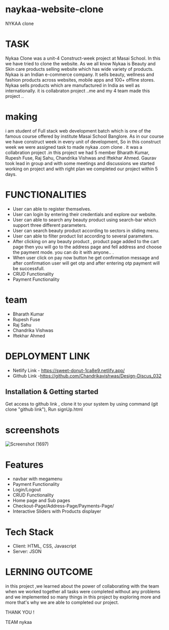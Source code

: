 # naykaa-website-clone

NYKAA clone

# TASK

Nykaa Clone was a unit-4 Construct-week project at Masai School. In this we have tried to clone the website.
As we all know Nykaa is Beauty and Skin care products selling website which has wide variety of products.
Nykaa is an Indian e-commerce company.
It sells beauty, wellness and fashion products across websites, mobile apps and 100+ offline stores.
Nykaa sells products which are manufactured in India as well as internationally.
it is collabraton project ..me and my 4 team made this project ..

# making

i am student of Full stack web development batch which is one of the famous course offered by institute Masai School Banglore. As in our course we have construct week in every unit of development, So in this construct week we were assigned task to made nykaa .com clone . it was a collabration project .in this project we had 5 member Bharath Kumar, Rupesh Fuse, Raj Sahu, Chandrika Vishwas and Iftekhar Ahmed. Gaurav took lead in group and with some meetings and discussions we started working on project and with right plan we completed our project within 5 days.

# FUNCTIONALITIES

- User can able to register themselves.
- User can login by entering their credentials and explore our website.
- User can able to search any beauty product using search-bar which support three different parameters.
- User can search beauty product according to sectors in sliding menu.
- User can able to filter product list according to several parameters.
- After clicking on any beauty product , product page added to the cart page then you will go to the address page and fell address and choose the payment mode. you can do it with anyone.. .
- When user click on pay now button he get confirmation message and after confirmation user will get otp and after entering otp payment will be successfull.
- CRUD Functionality
- Payment Functionality

# team

- Bharath Kumar
- Rupesh Fuse
- Raj Sahu
- Chandrika Vishwas
- Iftekhar Ahmed

# DEPLOYMENT LINK

- Netlify Link - https://sweet-donut-1ca8e9.netlify.app/
- Github Link -https://github.com/Chandrikavishwas/Design-Discus_032

## Installation & Getting started

Get access to github link , clone it to your system by using command (git clone "github link"), Run signUp.html

# screenshots

![Screenshot (1697)](https://user-images.githubusercontent.com/108890988/189495829-86722986-464d-4837-b49e-cb737600c7d3.png)

# Features

- navbar with megamenu
- Payment Functionality
- Login/Logout
- CRUD Functionality
- Home page and Sub pages
- Checkout-Page/Address-Page/Payments-Page/
- Interactive Sliders with Products displayer

# Tech Stack

- Client: HTML, CSS, Javascript
- Server: JSON

# LERNING OUTCOME

in this project ,we learned about the power of collaborating with the team when we worked together all tasks were completed without any problems and we implemented so many things in this project by exploring more and more that's why we are able to completed our project.

THANK YOU !

TEAM nykaa
